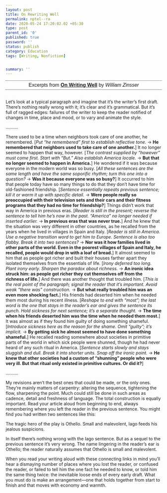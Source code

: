```yaml
---
layout: post
title: On Rewriting Well
permalink: nptel--ra
date: 2020-05-24 17:20:02.02 +05:30
type: post
parent_id: '0'
published: true
password: ''
status: publish
category: Education
tags: [Writing, Nonfiction]


summary: ''
---
```



<div style="
    font-family: sans-serif;
    font-size: 16px !important;
    text-align: center;
    border-top: 1px dotted black;
    border-bottom: 1px dotted black;
    padding:5px;
    margin-bottom:30px;
">Excerpts from <a href="https://amzn.to/2TyBFno"><b>On Writing Well</b></a> by <i>William Zinsser</i></div>


Let’s look at a typical paragraph and imagine that it’s the writer’s first draft. There’s nothing really wrong with it; it’s clear and it’s grammatical. But it’s full of ragged edges: failures of the writer to keep the reader notified of changes in time, place and mood, or to vary and animate the style. 

<p>..........</p>
There used to be a time when neighbors took care of one another, he remembered. [<i>Put “he remembered” first to establish reflective tone.</i>
&#8594; <b>He remembered that neighbors used to take care of one another.</b>]
 It no longer seemed to happen that way, however. [<i>The contrast supplied by “however” must come first. Start with “But.” Also establish America locale.</i>
&#8594; <b>But that no longer seemed to happen in America.</b>]
 He wondered if it was because everyone in the modern world was so busy. [<i>All these sentences are the same length and have the same soporific rhythm; turn this one into a question?</i>
&#8594; <b>Was it because everyone was so busy?</b>]
 It occurred to him that people today have so many things to do that they don’t have time for old-fashioned friendship. [<i>Sentence essentially repeats previous sentence; kill it or warm it up with specific detail.</i>
&#8594; <b>Were people really so preoccupied with their television sets and their cars and their fitness programs that they had no time for friendship?</b>]
 Things didn’t work that way in America in previous eras. [<i>Reader is still in the present; reverse the sentence to tell him he’s now in the past. “America” no longer needed if inserted earlier.</i>
&#8594; <b>In previous eras that was never true.</b>]
 And he knew that the situation was very different in other countries, as he recalled from the years when he lived in villages in Spain and Italy. [<i>Reader is still in America. Use a negative transition word to get him to Europe. Sentence is also too flabby. Break it into two sentences?</i>
&#8594; <b>Nor was it how families lived in other parts of the world. Even in the poorest villages of Spain and Italy, he recalled, people would drop in with a loaf of bread.</b>]
 It almost seemed to him that as people got richer and built their houses farther apart they isolated themselves from the essentials of life. [<i>Irony deferred too long. Plant irony early. Sharpen the paradox about richness.</i>
&#8594; <b>An ironic idea struck him: as people got richer they cut themselves off from the richness of life.</b>]
 And there was another thought that troubled him. [<i>This is the real point of the paragraph; signal the reader that it’s important. Avoid weak “there was” construction.</i>
&#8594; <b>But what really troubled him was an even more shocking fact.</b>]
 His friends had deserted him when he needed them most during his recent illness. [<i>Reshape to end with “most”; the last word is the one that stays in the reader’s ear and gives the sentence its punch. Hold sickness for next sentence; it’s a separate thought.</i>
&#8594; <b>The time when his friends deserted him was the time when he needed them most.</b>]
 It was almost as if they found him guilty of doing something shameful. [<i>Introduce sickness here as the reason for the shame. Omit “guilty”; it’s implicit.</i>
&#8594; <b>By getting sick he almost seemed to have done something shameful.</b>]
 He recalled reading somewhere about societies in primitive parts of the world in which sick people were shunned, though he had never heard of any such ritual in America. [<i>Sentence starts slowly and stays sluggish and dull. Break it into shorter units. Snap off the ironic point.</i>
&#8594; <b>He knew that other societies had a custom of “shunning” people who were very ill. But that ritual only existed in primitive cultures. Or did it?</b>]
<p>..........</p>

My revisions aren’t the best ones that could be made, or the only ones. They’re mainly matters of carpentry: altering the sequence, tightening the flow, sharpening the point. Much could still be done in such areas as cadence, detail and freshness of language. The total construction is equally important. Read your article aloud from beginning to end, always remembering where you left the reader in the previous sentence. You might find you had written two sentences like this:

The tragic hero of the play is Othello. Small and malevolent, Iago feeds his jealous suspicions.

In itself there’s nothing wrong with the Iago sentence. But as a sequel to the previous sentence it’s very wrong. The name lingering in the reader’s ear is Othello; the reader naturally assumes that Othello is small and malevolent.

When you read your writing aloud with these connecting links in mind you’ll hear a dismaying number of places where you lost the reader, or confused the reader, or failed to tell him the one fact he needed to know, or told him the same thing twice: the inevitable loose ends of every early draft. What you must do is make an arrangement—one that holds together from start to finish and that moves with economy and warmth.
